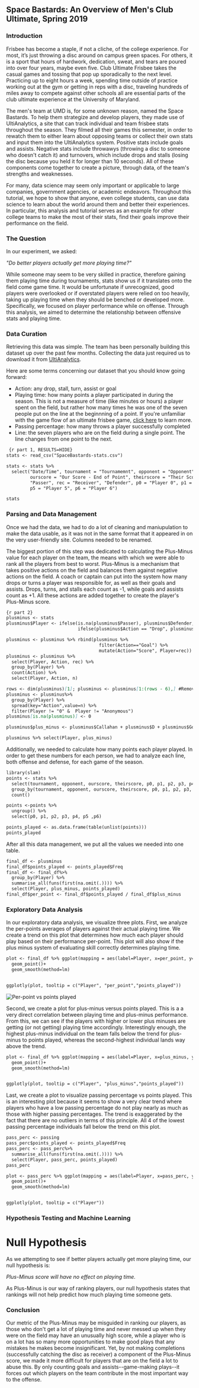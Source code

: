 ## Space Bastards: An Overview of Men's Club Ultimate, Spring 2019

### Introduction
Frisbee has become a staple, if not a cliche, of the college experience.  For most, it’s just throwing a disc around on campus green spaces.  For others, it is a sport that hours of hardwork, dedication, sweat, and tears are poured into over four years, maybe even five.  Club Ultimate Frisbee takes the casual games and tossing that pop up sporadically to the next level.  Practicing up to eight hours a week, spending time outside of practice working out at the gym or getting in reps with a disc, traveling hundreds of miles away to compete against other schools all are essential parts of the club ultimate experience at the University of Maryland.  

The men's team at UMD is, for some unknown reason, named the Space Bastards.  To help them strategize and develop players, they made use of UltiAnalytics, a site that can track individual and team frisbee stats throughout the season.  They filmed all their games this semester, in order to rewatch them to either learn about opposing teams or collect their own stats and input them into the UltiAnalytics system.  Positive stats include goals and assists.  Negative stats include throwawys (throwing a disc to someone who doesn't catch it) and turnovers, which include drops and stalls (losing the disc because you held it for longer than 10 seconds).  All of these components come together to create a picture, through data, of the team's strengths and weaknesses.

For many, data science may seem only important or applicable to large companies, government agencies, or academic endeavors.  Throughout this tutorial, we hope to show that anyone, even college students, can use data science to learn about the world around them and better their experiences.  In particular, this analysis and tutorial serves as an example for other college teams to make the most of their stats, find their goals improve their performance on the field.


### The Question

In our experiment, we asked:

_"Do better players actually get more playing time?"_

While someone may seem to be very skilled in practice, therefore gaining them playing time during tournaments, stats show us if it translates onto the field come game time.  It would be unfortunate if unrecognized, good players were overlooked or if overstated players were relied on too heavily, taking up playing time when they should be benched or developed more.  Specifically, we focused on player performance while on offense.  Through this analysis, we aimed to determine the relationship between offensive stats and playing time.

### Data Curation

Retrieving this data was simple.  The team has been personally building this dataset up over the past few months.  Collecting the data just required us to download it from [UltiAnalytics](https://www.ultianalytics.com/details.html).

Here are some terms concerning our dataset that you should know going forward:
 - Action: any drop, stall, turn, assist or goal
 - Playing time: how many points a player participated in during the season.  This is not a measure of time (like minutes or hours) a player spent on the field, but rather how many times he was one of the seven people put on the line at the beginnning of a point.  If you're unfamiliar with the game flow of an ultimate frisbee game, [click here](https://www.youtube.com/watch?v=YkMMqOUNyKk) to learn more.
 - Passing percentage: how many throws a player successfully completed
 - Line: the seven players who are on the field during a single point.  The line changes from one point to the next.
 
```markdown
 {r part 1, RESULTS=HIDE}
stats <- read_csv("SpaceBastards-stats.csv")

stats <- stats %>%
  select("Date/Time", tournament = "Tournamemnt", opponent = "Opponent", time = "Point Elapsed Seconds", "Line", 
         ourscore = "Our Score - End of Point", theirscore = "Their Score - End of Point", "Event Type", "Action", 
         "Passer", rec = "Receiver", "Defender", p0 = "Player 0", p1 = "Player 1", p2 = "Player 2", p3 = "Player 3", p4 = "Player 4",
         p5 = "Player 5", p6 = "Player 6")

stats
```

### Parsing and Data Management
Once we had the data, we had to do a lot of cleaning and maniupulation to make the data usable, as it was not in the same format that it appeared in on the very user-friendly site.  Columns needed to be renamed.

The biggest portion of this step was dedicated to calculating the Plus-Minus value for each player on the team, the means with which we were able to rank all the players from best to worst.  Plus-Minus is a mechanism that takes positive actions on the field and balances them against negative actions on the field.  A coach or captain can put into the system how many drops or turns a player was responsible for, as well as their goals and assists.  Drops, turns, and stalls each count as -1, while goals and assists count as +1.  All these actions are added together to create the player's Plus-Minus score.

```markdown
{r part 2}
plusminus <- stats
plusminus$Player <- ifelse(is.na(plusminus$Passer), plusminus$Defender,
                           ifelse(plusminus$Action == "Drop", plusminus$rec, plusminus$Passer))

plusminus <- plusminus %>% rbind(plusminus %>%
                                   filter(Action=="Goal") %>%
                                   mutate(Action="Score", Player=rec))
plusminus <- plusminus %>%
  select(Player, Action, rec) %>%
  group_by(Player) %>%
  count(Action) %>%
  select(Player, Action, n)

rows <- dim(plusminus)[1]; plusminus <- plusminus[1:(rows - 6),] #Remove last 6 entries, not useful
plusminus <- plusminus%>% 
  group_by(Player) %>%
  spread(key="Action",value=n) %>% 
  filter(Player != "0" &  Player != "Anonymous")
plusminus[is.na(plusminus)] <- 0

plusminus$plus_minus <- plusminus$Callahan + plusminus$D + plusminus$Goal+ plusminus$Score - plusminus$Stall - plusminus$Throwaway - plusminus$Drop

plusminus %>% select(Player, plus_minus)
```

Additionally, we needed to calculate how many points each player played.  In order to get these numbers for each person, we had to analyze each line, both offense and defense, for each game of the season.
```markdown
library(slam)
points <- stats %>%
  select(tournament, opponent, ourscore, theirscore, p0, p1, p2, p3, p4, p5, p6) %>%
  group_by(tournament, opponent, ourscore, theirscore, p0, p1, p2, p3, p4, p5 ,p6) %>%
  count()

points <-points %>% 
  ungroup() %>% 
  select(p0, p1, p2, p3, p4, p5 ,p6)

points_played <- as.data.frame(table(unlist(points)))
points_played
```
After all this data management, we put all the values we needed into one table.
```markdown
final_df <- plusminus
final_df$points_played <- points_played$Freq
final_df <- final_df%>%
  group_by(Player) %>%
  summarise_all(funs(first(na.omit(.)))) %>%
  select(Player, plus_minus, points_played)
final_df$per_point <- final_df$points_played / final_df$plus_minus
```

### Exploratory Data Analysis

In our exploratory data analysis, we visualize three plots. First, we analyze the per-points averages of players against their actual playing time. We create a trend on this plot that determines how much each player should play based on their performance per-point. This plot will also show if the plus minus system of evaluating skill correctly determines playing time.

```markdown
plot <- final_df %>% ggplot(mapping = aes(label=Player, x=per_point, y=points_played)) +
  geom_point()+ 
  geom_smooth(method=lm) 


ggplotly(plot, tooltip = c("Player", "per_point","points_played"))
```

![Per-point vs points played](newplot.png)

Second, we create a plot for plus-minus versus points played. This is a a very direct correlation between playing time and plus-minus performance. From this, we can see if the players with higher or lower plus minuses are getting (or not getting) playing time accordingly. Interestingly enough, the highest plus-minus individual on the team falls below the trend for plus-minus to points played, whereas the second-highest individual lands way above the trend.

```markdown
plot <- final_df %>% ggplot(mapping = aes(label=Player, x=plus_minus, y=points_played)) +
  geom_point()+ 
  geom_smooth(method=lm) 


ggplotly(plot, tooltip = c("Player", "plus_minus","points_played"))
```
Last, we create a plot to visualize passing percentage vs points played. This is an interesting plot because it seems to show a very clear trend where players who have a low passing percentage do not play nearly as much as those with higher passing percentages. The trend is exaggerated by the fact that there are no outliers in terms of this principle. All 4 of the lowest passing percentage individuals fall below the trend on this plot. 

```markdown
pass_perc <- passing
pass_perc$points_played <- points_played$Freq
pass_perc <- pass_perc%>%
  summarise_all(funs(first(na.omit(.)))) %>%
  select(Player, pass_perc, points_played)
pass_perc

plot <- pass_perc %>% ggplot(mapping = aes(label=Player, x=pass_perc, y=points_played)) +
  geom_point()+ 
  geom_smooth(method=lm) 


ggplotly(plot, tooltip = c("Player"))
```

### Hypothesis Testing and Machine Learning

# Null Hypothesis
As we attempting to see if better players actually get more playing time, our null hypothesis is:

_Plus-Minus score will have no effect on playing time._

As Plus-Minus is our way of ranking players, our null hypothesis states that rankings will not help predict how much playing time someone gets.



### Conclusion
Our metric of the Plus-Minus may be misguided in ranking our players, as those who don't get a lot of playing time and never messed up when they were on the field may have an unusually high score, while a player who is on a lot has so many more opportunities to make good plays that any mistakes he makes become insignificant.  Yet, by not making completions (successfully catching the disc as receiver) a component of the Plus-Minus score, we made it more difficult for players that are on the field a lot to abuse this.  By only counting goals and assists--game-making plays--it forces out which players on the team contribute in the most important way to the offense.


 

